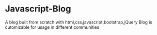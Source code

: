 # Javascript-Blog
A  blog built from scratch with html,css,javascript,bootstrap,jQuery
Blog is cutomizable for usage in different communities
